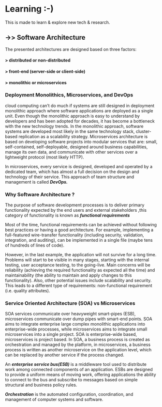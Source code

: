 # Learning :-)
This is made to learn &amp; explore new tech &amp; research.

## ->> Software Architecture
The presented architectures are designed based on three factors: 
#### > distributed or non-distributed
#### > front-end (server-side or client-side)
#### > monolithic or microservices

### Deployment Monolithics, Microservices, and DevOps
cloud computing can’t do much if systems are still designed in deployment monolithic approach where software applications are deployed as a single unit. Even though the monolithic approach is easy to understand by developers and has been adopted for decades, it has become a bottleneck with the new technology trends.
In the monolithic approach, software systems are developed most likely in the same technology stack, cluster-based replication as a scalability strategy.
Microservices architecture is based on developing software projects into modular services that are: small, self-contained, self-deployable, designed around business capabilities, manage its own data, and communicate with other services over a lightweight protocol (most likely HTTP).

In microservices, every service is designed, developed and operated by a dedicated team, which has almost a full decision on the design and technology of their service. This approach of team structure and management is called ***DevOps.***

### Why Software Architecture ?
The purpose of software development processes is to deliver primary functionality expected by the end users and external stakeholders ,this category of functionality is known as ***functional requirements***

Most of the time, functional requirements can be achieved without following best practices or having a good architecture. For example, implementing a full-featured wire-transfer functionality (including security, validation, integration, and auditing), can be implemented in a single file (maybe tens of hundreds of lines of code).

However, in the last example, the application will not survive for a long time. Problems will start to be visible in many stages, starting with the internal testing, user acceptance testing, to the going-live. Main concerns will be reliability (achieving the required functionality as expected all the time) and maintainability (the ability to maintain and apply changes to this functionality). Also, other potential issues include scalability and security. This leads to a different type of requirements: non-functional requirement (i.e. quality attributes).

### Service Oriented Architecture (SOA) vs Microservices
SOA services communicate over heavyweight smart-pipes (ESB), microservices communicate over dump pipes with smart-end points.
SOA aims to integrate enterprise large complex monolithic applications into enterprise-wide processes, while microservices aims to integrate small microservices into a single project.
SOA is enterprise-wide based, microservices is project based.
In SOA, a business process is created as orchestration and managed by the platform, in microservices, a business process is written as another microservice on the application level, which can be replaced by another service if the process changed.

An ***enterprise service bus(ESB)*** is a middleware tool used to distribute work among connected components of an application. ESBs are designed to provide a uniform means of moving work, offering applications the ability to connect to the bus and subscribe to messages based on simple structural and business policy rules.

***Orchestration*** is the automated configuration, coordination, and management of computer systems and software.
